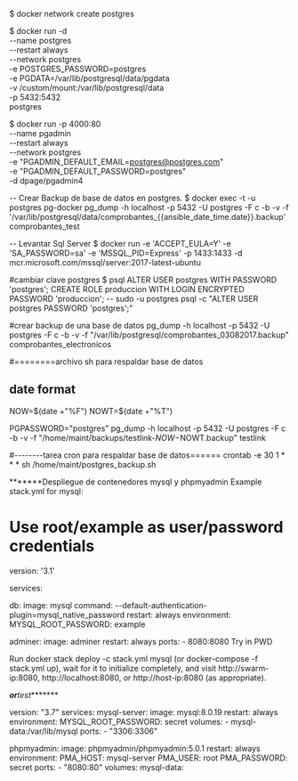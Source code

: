 $ docker network create postgres

$ docker run -d \
    --name postgres \
    --restart always \
    --network postgres \
    -e POSTGRES_PASSWORD=postgres \
    -e PGDATA=/var/lib/postgresql/data/pgdata \
    -v /custom/mount:/var/lib/postgresql/data \
    -p 5432:5432 \
    postgres



$ docker run -p 4000:80 \
    --name pgadmin \
    --restart always \
    --network postgres \
    -e "PGADMIN_DEFAULT_EMAIL=postgres@postgres.com" \
    -e "PGADMIN_DEFAULT_PASSWORD=postgres" \
    -d dpage/pgadmin4
    
-- Crear Backup de base de datos en postgres.
$ docker exec -t -u postgres pg-docker pg_dump -h localhost -p 5432 -U postgres -F c -b -v -f '/var/lib/postgresql/data/comprobantes_{{ansible_date_time.date}}.backup' comprobantes_test
    
-- Levantar Sql Server
$ docker run -e 'ACCEPT_EULA=Y' -e 'SA_PASSWORD=sa' -e 'MSSQL_PID=Express' -p 1433:1433 -d mcr.microsoft.com/mssql/server:2017-latest-ubuntu
    
#cambiar clave postgres
$ psql
    ALTER USER postgres WITH PASSWORD 'postgres';
    CREATE ROLE produccion WITH LOGIN ENCRYPTED PASSWORD 'produccion';
--    sudo -u postgres psql -c "ALTER USER postgres PASSWORD 'postgres';"


#crear backup de una base de datos
pg_dump -h localhost -p 5432 -U postgres -F c -b -v -f "/var/lib/postgresql/comprobantes_03082017.backup" comprobantes_electronicos

#========archivo sh para respaldar base de datos
## date format ##
NOW=$(date +"%F")
NOWT=$(date +"%T")

PGPASSWORD="postgres" pg_dump -h localhost -p 5432 -U postgres -F c -b -v -f "/home/maint/backups/testlink-$NOW-$NOWT.backup" testlink


#--------tarea cron para respaldar base de datos====== 
crontab -e
30 1 * * * sh /home/maint/postgres_backup.sh



*******Despliegue de contenedores mysql y phpmyadmin
Example stack.yml for mysql:

# Use root/example as user/password credentials
version: '3.1'

services:

  db:
    image: mysql
    command: --default-authentication-plugin=mysql_native_password
    restart: always
    environment:
      MYSQL_ROOT_PASSWORD: example

  adminer:
    image: adminer
    restart: always
    ports:
      - 8080:8080
Try in PWD

Run docker stack deploy -c stack.yml mysql (or docker-compose -f stack.yml up), wait for it to initialize completely, and visit http://swarm-ip:8080, http://localhost:8080, or http://host-ip:8080 (as appropriate).




************or***********test********


version: "3.7"
services:
  mysql-server:
    image: mysql:8.0.19
    restart: always
    environment:
      MYSQL_ROOT_PASSWORD: secret
    volumes:
      - mysql-data:/var/lib/mysql
    ports:
      - "3306:3306"
   
  phpmyadmin:
    image: phpmyadmin/phpmyadmin:5.0.1
    restart: always
    environment:
      PMA_HOST: mysql-server
      PMA_USER: root
      PMA_PASSWORD: secret
    ports:
      - "8080:80"
volumes:
  mysql-data: